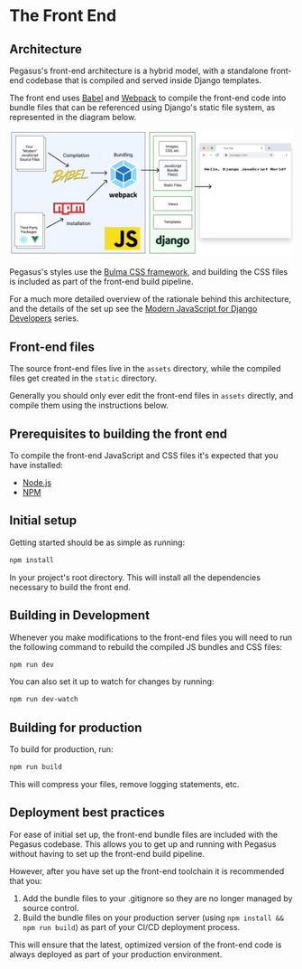 The Front End 
======================

## Architecture

Pegasus's front-end architecture is a hybrid model, with a standalone front-end codebase
that is compiled and served inside Django templates.

The front end uses [Babel](https://babeljs.io/) and [Webpack](https://webpack.js.org/) to
compile the front-end code into bundle files that can be referenced using Django's 
static file system, as represented in the diagram below.

![Build Pipeline](images/js-pipeline-with-django.png)

Pegasus's styles use the [Bulma CSS framework](https://bulma.io/), and building the 
CSS files is included as part of the front-end build pipeline.

For a much more detailed overview of the rationale behind this architecture,
and the details of the set up see the [Modern JavaScript for Django Developers](https://www.saaspegasus.com/guides/modern-javascript-for-django-developers/)
series.

## Front-end files

The source front-end files live in the `assets` directory, while the compiled files
get created in the `static` directory.

Generally you should only ever edit the front-end files in `assets` directly, 
and compile them using the instructions below.

## Prerequisites to building the front end

To compile the front-end JavaScript and CSS files it's expected that you have installed:

- [Node.js](https://nodejs.org/)
- [NPM](https://docs.npmjs.com/downloading-and-installing-node-js-and-npm)

## Initial setup

Getting started should be as simple as running:

```bash
npm install
```

In your project's root directory.
This will install all the dependencies necessary to build the front end.

## Building in Development

Whenever you make modifications to the front-end files you will need to run
the following command to rebuild the compiled JS bundles and CSS files:

```bash
npm run dev
```

You can also set it up to watch for changes by running:

```bash
npm run dev-watch
```

## Building for production

To build for production, run:

```bash
npm run build
```

This will compress your files, remove logging statements, etc.

## Deployment best practices

For ease of initial set up, the front-end bundle files are included with the Pegasus codebase.
This allows you to get up and running with Pegasus without having to set up the front-end build pipeline.

However, after you have set up the front-end toolchain it is recommended that you:

1. Add the bundle files to your .gitignore so they are no longer managed by source control.
2. Build the bundle files on your production server (using `npm install && npm run build`) as part of your CI/CD
   deployment process.

This will ensure that the latest, optimized version of the front-end code is always deployed
as part of your production environment.

